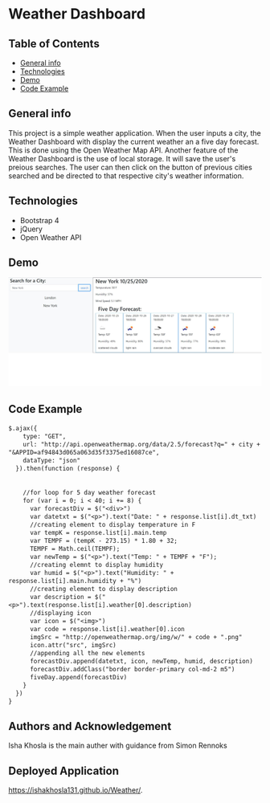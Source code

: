 # Weather Dashboard
## Table of Contents
* [General info](#general-info)
* [Technologies](#technologies)
* [Demo](#demo)
* [Code Example](#code-example)
## General info 
This project is a simple weather application. When the user inputs a city, the Weather Dashboard with display the current weather an a five day forecast. This is done using the Open Weather Map API. Another feature of the Weather Dashboard is the use of local storage. It will save the user's preious searches. The user can then click on the button of previous cities searched and be directed to that respective city's weather information. 
## Technologies
- Bootstrap 4
- jQuery
- Open Weather API
## Demo
![demo of app](demoImage.JPG)
## Code Example
```
$.ajax({
    type: "GET",
    url: "http://api.openweathermap.org/data/2.5/forecast?q=" + city + "&APPID=af94843d065a063d35f3375ed16087ce",
    dataType: "json"
  }).then(function (response) {


    //for loop for 5 day weather forecast
    for (var i = 0; i < 40; i += 8) {
      var forecastDiv = $("<div>")
      var datetxt = $("<p>").text("Date: " + response.list[i].dt_txt)
      //creating element to display temperature in F
      var tempK = response.list[i].main.temp
      var TEMPF = (tempK - 273.15) * 1.80 + 32;
      TEMPF = Math.ceil(TEMPF);
      var newTemp = $("<p>").text("Temp: " + TEMPF + "F");
      //creating elemnt to display humidity
      var humid = $("<p>").text("Humidity: " + response.list[i].main.humidity + "%")
      //creating element to display description
      var description = $("<p>").text(response.list[i].weather[0].description)
      //displaying icon
      var icon = $("<img>")
      var code = response.list[i].weather[0].icon
      imgSrc = "http://openweathermap.org/img/w/" + code + ".png"
      icon.attr("src", imgSrc)
      //appending all the new elements 
      forecastDiv.append(datetxt, icon, newTemp, humid, description)
      forecastDiv.addClass("border border-primary col-md-2 m5")
      fiveDay.append(forecastDiv)
    }
  })
}
```
## Authors and Acknowledgement
Isha Khosla is the main auther with guidance from Simon Rennoks
## Deployed Application
https://ishakhosla131.github.io/Weather/.
